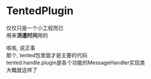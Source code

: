 # TentedPlugin
仅仅只是一个小工程而已<br>
用来<b>消遣时间</b>用的

咳咳, 说正事<br>
那个, tented包里面才是主要的代码<br>
tented.handle.plugin是各个功能的MessageHandler实现类<br>
大概就这样了

